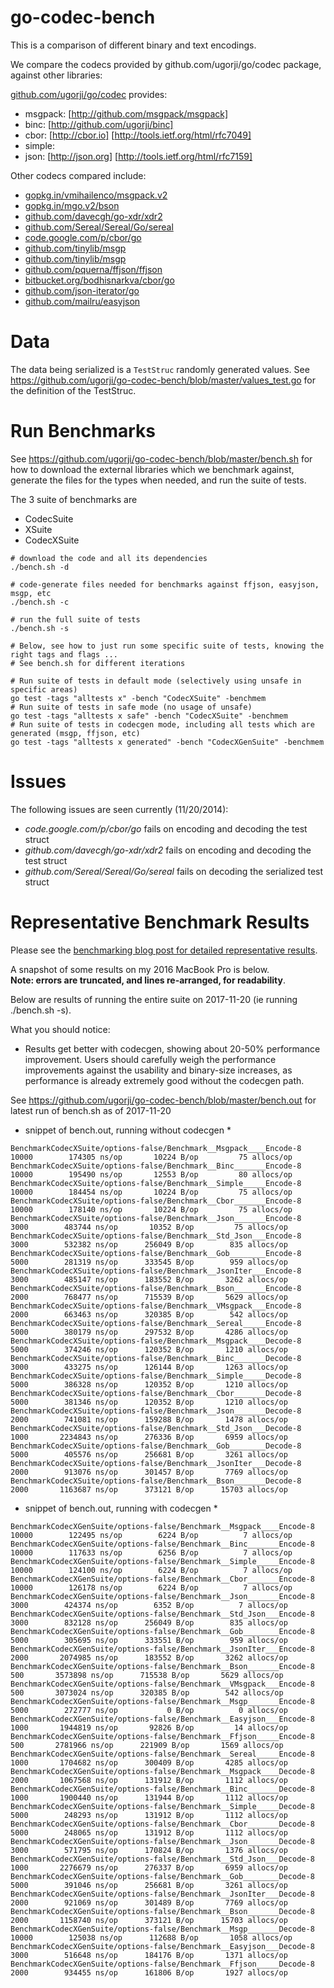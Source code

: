 # go-codec-bench

This is a comparison of different binary and text encodings.

We compare the codecs provided by github.com/ugorji/go/codec package,
against other libraries:

[github.com/ugorji/go/codec](http://github.com/ugorji/go) provides:

  - msgpack: [http://github.com/msgpack/msgpack] 
  - binc:    [http://github.com/ugorji/binc]
  - cbor:    [http://cbor.io] [http://tools.ietf.org/html/rfc7049]
  - simple: 
  - json:    [http://json.org] [http://tools.ietf.org/html/rfc7159] 

Other codecs compared include:

  - [gopkg.in/vmihailenco/msgpack.v2](http://gopkg.in/vmihailenco/msgpack.v2)
  - [gopkg.in/mgo.v2/bson](http://gopkg.in/mgo.v2/bson)
  - [github.com/davecgh/go-xdr/xdr2](https://godoc.org/github.com/davecgh/go-xdr/xdr)
  - [github.com/Sereal/Sereal/Go/sereal](https://godoc.org/github.com/Sereal/Sereal/Go/sereal)
  - [code.google.com/p/cbor/go](http://code.google.com/p/cbor/go)
  - [github.com/tinylib/msgp](http://github.com/tinylib/msgp)
  - [github.com/tinylib/msgp](http://godoc.org/github.com/tinylib/msgp)
  - [github.com/pquerna/ffjson/ffjson](http://godoc.org/github.com/pquerna/ffjson/ffjson)
  - [bitbucket.org/bodhisnarkva/cbor/go](http://godoc.org/bitbucket.org/bodhisnarkva/cbor/go)
  - [github.com/json-iterator/go](http://godoc.org/github.com/json-iterator/go)
  - [github.com/mailru/easyjson](http://godoc.org/github.com/mailru/easyjson)
  
# Data

The data being serialized is a `TestStruc` randomly generated values.
See https://github.com/ugorji/go-codec-bench/blob/master/values_test.go for the
definition of the TestStruc.

# Run Benchmarks

See  https://github.com/ugorji/go-codec-bench/blob/master/bench.sh 
for how to download the external libraries which we benchmark against,
generate the files for the types when needed, 
and run the suite of tests.

The 3 suite of benchmarks are

  - CodecSuite
  - XSuite
  - CodecXSuite

```
# download the code and all its dependencies
./bench.sh -d

# code-generate files needed for benchmarks against ffjson, easyjson, msgp, etc
./bench.sh -c

# run the full suite of tests
./bench.sh -s

# Below, see how to just run some specific suite of tests, knowing the right tags and flags ...
# See bench.sh for different iterations

# Run suite of tests in default mode (selectively using unsafe in specific areas)
go test -tags "alltests x" -bench "CodecXSuite" -benchmem 
# Run suite of tests in safe mode (no usage of unsafe)
go test -tags "alltests x safe" -bench "CodecXSuite" -benchmem 
# Run suite of tests in codecgen mode, including all tests which are generated (msgp, ffjson, etc)
go test -tags "alltests x generated" -bench "CodecXGenSuite" -benchmem 

```

# Issues

The following issues are seen currently (11/20/2014):

- _code.google.com/p/cbor/go_ fails on encoding and decoding the test struct
- _github.com/davecgh/go-xdr/xdr2_ fails on encoding and decoding the test struct
- _github.com/Sereal/Sereal/Go/sereal_ fails on decoding the serialized test struct

# Representative Benchmark Results

Please see the [benchmarking blog post for detailed representative results](http://ugorji.net/blog/benchmarking-serialization-in-go).

A snapshot of some results on my 2016 MacBook Pro is below.  
**Note: errors are truncated, and lines re-arranged, for readability**.

Below are results of running the entire suite on 2017-11-20 (ie running ./bench.sh -s).

What you should notice:

- Results get better with codecgen, showing about 20-50% performance improvement.
  Users should carefully weigh the performance improvements against the 
  usability and binary-size increases, as performance is already extremely good 
  without the codecgen path.
  
See  https://github.com/ugorji/go-codec-bench/blob/master/bench.out for latest run of bench.sh as of 2017-11-20

* snippet of bench.out, running without codecgen *
```
BenchmarkCodecXSuite/options-false/Benchmark__Msgpack____Encode-8        	   10000	    174305 ns/op	   10224 B/op	      75 allocs/op
BenchmarkCodecXSuite/options-false/Benchmark__Binc_______Encode-8        	   10000	    195490 ns/op	   12553 B/op	      80 allocs/op
BenchmarkCodecXSuite/options-false/Benchmark__Simple_____Encode-8        	   10000	    184454 ns/op	   10224 B/op	      75 allocs/op
BenchmarkCodecXSuite/options-false/Benchmark__Cbor_______Encode-8        	   10000	    178140 ns/op	   10224 B/op	      75 allocs/op
BenchmarkCodecXSuite/options-false/Benchmark__Json_______Encode-8        	    3000	    483744 ns/op	   10352 B/op	      75 allocs/op
BenchmarkCodecXSuite/options-false/Benchmark__Std_Json___Encode-8        	    3000	    532382 ns/op	  256049 B/op	     835 allocs/op
BenchmarkCodecXSuite/options-false/Benchmark__Gob________Encode-8        	    5000	    281319 ns/op	  333545 B/op	     959 allocs/op
BenchmarkCodecXSuite/options-false/Benchmark__JsonIter___Encode-8        	    3000	    485147 ns/op	  183552 B/op	    3262 allocs/op
BenchmarkCodecXSuite/options-false/Benchmark__Bson_______Encode-8        	    2000	    768477 ns/op	  715539 B/op	    5629 allocs/op
BenchmarkCodecXSuite/options-false/Benchmark__VMsgpack___Encode-8        	    2000	    663463 ns/op	  320385 B/op	     542 allocs/op
BenchmarkCodecXSuite/options-false/Benchmark__Sereal_____Encode-8        	    5000	    380179 ns/op	  297532 B/op	    4286 allocs/op
BenchmarkCodecXSuite/options-false/Benchmark__Msgpack____Decode-8        	    5000	    374246 ns/op	  120352 B/op	    1210 allocs/op
BenchmarkCodecXSuite/options-false/Benchmark__Binc_______Decode-8        	    3000	    433275 ns/op	  126144 B/op	    1263 allocs/op
BenchmarkCodecXSuite/options-false/Benchmark__Simple_____Decode-8        	    5000	    386328 ns/op	  120352 B/op	    1210 allocs/op
BenchmarkCodecXSuite/options-false/Benchmark__Cbor_______Decode-8        	    5000	    381346 ns/op	  120352 B/op	    1210 allocs/op
BenchmarkCodecXSuite/options-false/Benchmark__Json_______Decode-8        	    2000	    741081 ns/op	  159288 B/op	    1478 allocs/op
BenchmarkCodecXSuite/options-false/Benchmark__Std_Json___Decode-8        	    1000	   2234843 ns/op	  276336 B/op	    6959 allocs/op
BenchmarkCodecXSuite/options-false/Benchmark__Gob________Decode-8        	    5000	    405576 ns/op	  256681 B/op	    3261 allocs/op
BenchmarkCodecXSuite/options-false/Benchmark__JsonIter___Decode-8        	    2000	    913076 ns/op	  301457 B/op	    7769 allocs/op
BenchmarkCodecXSuite/options-false/Benchmark__Bson_______Decode-8        	    2000	   1163687 ns/op	  373121 B/op	   15703 allocs/op
```

* snippet of bench.out, running with codecgen *
```
BenchmarkCodecXGenSuite/options-false/Benchmark__Msgpack____Encode-8        	   10000	    122495 ns/op	    6224 B/op	       7 allocs/op
BenchmarkCodecXGenSuite/options-false/Benchmark__Binc_______Encode-8        	   10000	    117633 ns/op	    6256 B/op	       7 allocs/op
BenchmarkCodecXGenSuite/options-false/Benchmark__Simple_____Encode-8        	   10000	    124100 ns/op	    6224 B/op	       7 allocs/op
BenchmarkCodecXGenSuite/options-false/Benchmark__Cbor_______Encode-8        	   10000	    126178 ns/op	    6224 B/op	       7 allocs/op
BenchmarkCodecXGenSuite/options-false/Benchmark__Json_______Encode-8        	    3000	    424374 ns/op	    6352 B/op	       7 allocs/op
BenchmarkCodecXGenSuite/options-false/Benchmark__Std_Json___Encode-8        	    3000	    832128 ns/op	  256049 B/op	     835 allocs/op
BenchmarkCodecXGenSuite/options-false/Benchmark__Gob________Encode-8        	    5000	    305695 ns/op	  333551 B/op	     959 allocs/op
BenchmarkCodecXGenSuite/options-false/Benchmark__JsonIter___Encode-8        	    2000	   2074985 ns/op	  183552 B/op	    3262 allocs/op
BenchmarkCodecXGenSuite/options-false/Benchmark__Bson_______Encode-8        	     500	   3573898 ns/op	  715538 B/op	    5629 allocs/op
BenchmarkCodecXGenSuite/options-false/Benchmark__VMsgpack___Encode-8        	     500	   3073024 ns/op	  320385 B/op	     542 allocs/op
BenchmarkCodecXGenSuite/options-false/Benchmark__Msgp_______Encode-8        	    5000	    272777 ns/op	       0 B/op	       0 allocs/op
BenchmarkCodecXGenSuite/options-false/Benchmark__Easyjson___Encode-8        	    1000	   1944819 ns/op	   92826 B/op	      14 allocs/op
BenchmarkCodecXGenSuite/options-false/Benchmark__Ffjson_____Encode-8        	     500	   2781966 ns/op	  221909 B/op	    1569 allocs/op
BenchmarkCodecXGenSuite/options-false/Benchmark__Sereal_____Encode-8        	    1000	   1704682 ns/op	  300409 B/op	    4285 allocs/op
BenchmarkCodecXGenSuite/options-false/Benchmark__Msgpack____Decode-8        	    2000	   1067568 ns/op	  131912 B/op	    1112 allocs/op
BenchmarkCodecXGenSuite/options-false/Benchmark__Binc_______Decode-8        	    1000	   1900440 ns/op	  131944 B/op	    1112 allocs/op
BenchmarkCodecXGenSuite/options-false/Benchmark__Simple_____Decode-8        	    5000	    248293 ns/op	  131912 B/op	    1112 allocs/op
BenchmarkCodecXGenSuite/options-false/Benchmark__Cbor_______Decode-8        	    5000	    248065 ns/op	  131912 B/op	    1112 allocs/op
BenchmarkCodecXGenSuite/options-false/Benchmark__Json_______Decode-8        	    3000	    571795 ns/op	  170824 B/op	    1376 allocs/op
BenchmarkCodecXGenSuite/options-false/Benchmark__Std_Json___Decode-8        	    1000	   2276679 ns/op	  276337 B/op	    6959 allocs/op
BenchmarkCodecXGenSuite/options-false/Benchmark__Gob________Decode-8        	    5000	    391046 ns/op	  256681 B/op	    3261 allocs/op
BenchmarkCodecXGenSuite/options-false/Benchmark__JsonIter___Decode-8        	    2000	    921069 ns/op	  301489 B/op	    7769 allocs/op
BenchmarkCodecXGenSuite/options-false/Benchmark__Bson_______Decode-8        	    2000	   1158740 ns/op	  373121 B/op	   15703 allocs/op
BenchmarkCodecXGenSuite/options-false/Benchmark__Msgp_______Decode-8        	   10000	    125038 ns/op	  112688 B/op	    1058 allocs/op
BenchmarkCodecXGenSuite/options-false/Benchmark__Easyjson___Decode-8        	    3000	    516648 ns/op	  184176 B/op	    1371 allocs/op
BenchmarkCodecXGenSuite/options-false/Benchmark__Ffjson_____Decode-8        	    2000	    934455 ns/op	  161806 B/op	    1927 allocs/op
```
